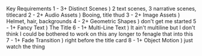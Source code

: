 Key Requirements
1 - 3+ Distinct Scenes  ) 2 text scenes, 3 narrative scenes, titlecard
2 - 2+ Audio Assets     ) Booing, title thud
3 - 2+ Image Assets     ) Helmet, hair, backgrounds
4 - 2+ Geometric Shapes ) don't get me started
5 - 1+ Fancy Text       ) The Title
6 - 1+ Multi-Line Text  ) It ain't multiline but I don't think I could be bothered to work on this any longer to fenagle that into this
7 - 1+ Fade Transition  ) right before the title card
8 - 1+ Object Motion    ) just watch the thing